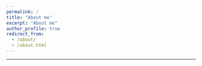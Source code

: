 ```yaml
---
permalink: /
title: "About me"
excerpt: "About me"
author_profile: true
redirect_from: 
  - /about/
  - /about.html
---
```


------

